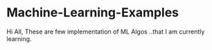 # Machine-Learning-Examples

Hi All,
These are few implementation of ML Algos ..that I am currently learning.
